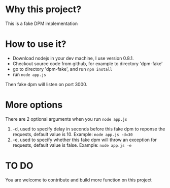 # Why this project?
This is a fake DPM implementation

# How to use it?
* Download nodejs in your dev machine, I use version 0.8.1.
* Checkout source code from github, for example to directory 'dpm-fake'
* go to directory 'dpm-fake', and run `npm install`
* run `node app.js`

Then fake dpm will listen on port 3000.

# More options
There are 2 optional arguments when you run `node app.js`
1. -d, used to specify delay in seconds before this fake dpm to reponse the requests, default value is 10.
Example: `node app.js -d=30`
2. -e, used to specify whether this fake dpm will throw an exception for requests, default value is false.
Example: `node app.js -e`

# TO DO
You are welcome to contribute and build more function on this project
